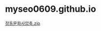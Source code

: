 # myseo0609.github.io

[정동문화사압축.zip](https://github.com/user-attachments/files/18192823/default.zip)
